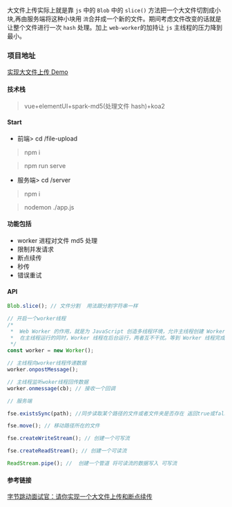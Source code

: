 大文件上传实际上就是靠 `js` 中的 `Blob` 中的 `slice()` 方法把一个大文件切割成小块,再由服务端将这种小块用 `流`合并成一个新的文件。期间考虑文件改变的话就是让整个文件进行一次 `hash` 处理。加上 `web-worker`的加持让 `js` 主线程的压力降到最小。

### 项目地址

[实现大文件上传 Demo](https://github.com/qiYuei/upload-demo)

#### 技术栈

> vue+elementUI+spark-md5(处理文件 hash)+koa2

#### Start

- 前端> cd /file-upload

> npm i

> npm run serve

- 服务端> cd /server

> npm i

> nodemon ./app.js

#### 功能包括

- worker 进程对文件 md5 处理
- 限制并发请求
- 断点续传
- 秒传
- 错误重试

#### API

```javascript
Blob.slice(); // 文件分割  用法跟分割字符串一样

// 开启一个worker线程
/*
 *  Web Worker 的作用，就是为 JavaScript 创造多线程环境，允许主线程创建 Worker 线程，将一些任务分配给后者运行。
 *  在主线程运行的同时，Worker 线程在后台运行，两者互不干扰。等到 Worker 线程完成计算任务，再把结果返回给主线程。
 */
const worker = new Worker();

// 主线程向worker线程传递数据
worker.onpostMessage();

// 主线程监听woker线程回传数据
worker.onmessage(cb); // 接收一个回调

// 服务端

fse.existsSync(path); //同步读取某个路径的文件或者文件夹是否存在 返回true或false

fse.move(); // 移动路径所在的文件

fse.createWriteStream(); // 创建一个可写流

fse.createReadStream(); // 创建一个可读流

ReadStream.pipe(); //  创建一个管道 将可读流的数据写入 可写流
```

#### 参考链接

[字节跳动面试官：请你实现一个大文件上传和断点续传](https://juejin.im/post/6844904046436843527#heading-23)
